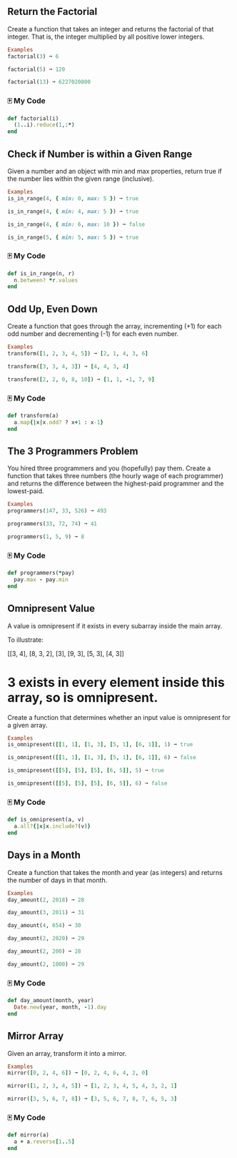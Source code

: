 ## Return the Factorial
Create a function that takes an integer and returns the factorial of that integer. That is, the integer multiplied by all positive lower integers.
```ruby
Examples
factorial(3) ➞ 6

factorial(5) ➞ 120

factorial(13) ➞ 6227020800
```
### :mahjong: My Code
```ruby
def factorial(i)
  (1..i).reduce(1,:*)
end
```

## Check if Number is within a Given Range
Given a number and an object with min and max properties, return true if the number lies within the given range (inclusive).
```ruby
Examples
is_in_range(4, { min: 0, max: 5 }) ➞ true

is_in_range(4, { min: 4, max: 5 }) ➞ true

is_in_range(4, { min: 6, max: 10 }) ➞ false

is_in_range(5, { min: 5, max: 5 }) ➞ true
```
### :mahjong: My Code
```ruby
def is_in_range(n, r)
  n.between? *r.values
end
```
## Odd Up, Even Down
Create a function that goes through the array, incrementing (+1) for each odd number and decrementing (-1) for each even number.
```ruby
Examples
transform([1, 2, 3, 4, 5]) ➞ [2, 1, 4, 3, 6]

transform([3, 3, 4, 3]) ➞ [4, 4, 3, 4]

transform([2, 2, 0, 8, 10]) ➞ [1, 1, -1, 7, 9]
```
### :mahjong: My Code
```ruby
def transform(a)
  a.map{|x|x.odd? ? x+1 : x-1}
end
```

## The 3 Programmers Problem
You hired three programmers and you (hopefully) pay them. Create a function that takes three numbers (the hourly wage of each programmer) and returns the difference between the highest-paid programmer and the lowest-paid.
```ruby
Examples
programmers(147, 33, 526) ➞ 493

programmers(33, 72, 74) ➞ 41

programmers(1, 5, 9) ➞ 8
```
### :mahjong: My Code
```ruby
def programmers(*pay)
  pay.max - pay.min
end
```

## Omnipresent Value
A value is omnipresent if it exists in every subarray inside the main array.

To illustrate:

[[3, 4], [8, 3, 2], [3], [9, 3], [5, 3], [4, 3]]
# 3 exists in every element inside this array, so is omnipresent.
Create a function that determines whether an input value is omnipresent for a given array.
```ruby
Examples
is_omnipresent([[1, 1], [1, 3], [5, 1], [6, 1]], 1) ➞ true

is_omnipresent([[1, 1], [1, 3], [5, 1], [6, 1]], 6) ➞ false

is_omnipresent([[5], [5], [5], [6, 5]], 5) ➞ true

is_omnipresent([[5], [5], [5], [6, 5]], 6) ➞ false
```
### :mahjong: My Code
```ruby
def is_omnipresent(a, v)
  a.all?{|x|x.include?(v)}
end
```

## Days in a Month
Create a function that takes the month and year (as integers) and returns the number of days in that month.
```ruby
Examples
day_amount(2, 2018) ➞ 28

day_amount(3, 2011) ➞ 31

day_amount(4, 654) ➞ 30

day_amount(2, 2020) ➞ 29

day_amount(2, 200) ➞ 28

day_amount(2, 1000) ➞ 29
```
### :mahjong: My Code
```ruby
def day_amount(month, year)
  Date.new(year, month, -1).day
end
```

## Mirror Array
Given an array, transform it into a mirror.
```ruby
Examples
mirror([0, 2, 4, 6]) ➞ [0, 2, 4, 6, 4, 2, 0]

mirror([1, 2, 3, 4, 5]) ➞ [1, 2, 3, 4, 5, 4, 3, 2, 1]

mirror([3, 5, 6, 7, 8]) ➞ [3, 5, 6, 7, 8, 7, 6, 5, 3]
```
### :mahjong: My Code
```ruby
def mirror(a)
  a + a.reverse[1..5]
end
```




